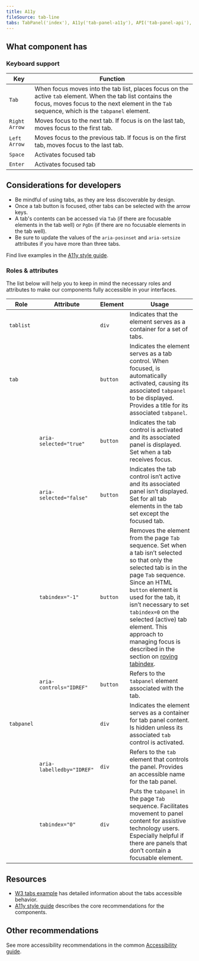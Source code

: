 ```yaml
---
title: A11y
fileSource: tab-line
tabs: TabPanel('index'), A11y('tab-panel-a11y'), API('tab-panel-api'), Example('tab-panel-code'), Changelog('tab-panel-changelog')
---
```


## What component has

### Keyboard support

| Key           | Function                                                                                                                                                                                                    |
| ------------- | ----------------------------------------------------------------------------------------------------------------------------------------------------------------------------------------------------------- |
| `Tab`         | When focus moves into the tab list, places focus on the active `tab` element. When the tab list contains the focus, moves focus to the next element in the `Tab` sequence, which is the `tabpanel` element. |
| `Right Arrow` | Moves focus to the next tab. If focus is on the last tab, moves focus to the first tab.                                                                                                                     |
| `Left Arrow`  | Moves focus to the previous tab. If focus is on the first tab, moves focus to the last tab.                                                                                                                 |
| `Space`       | Activates focused tab                                                                                                                                                                                       |
| `Enter`       | Activates focused tab                                                                                                                                                                                       |

## Considerations for developers

- Be mindful of using tabs, as they are less discoverable by design.
- Once a tab button is focused, other tabs can be selected with the arrow keys.
- A tab's contents can be accessed via `Tab` (if there are focusable elements in the tab well) or `PgDn` (if there are no focusable elements in the tab well).
- Be sure to update the values of the `aria-posinset` and `aria-setsize` attributes if you have more than three tabs.

Find live examples in the [A11y style guide](https://a11y-style-guide.com/style-guide/section-structure.html#kssref-structure-tabs).

### Roles & attributes

The list below will help you to keep in mind the necessary roles and attributes to make our components fully accessible in your interfaces.

| Role     | Attribute                 | Element  | Usage                                                                                                                                                                                                                                                                                                                                                                                                                                |
| -------- | ------------------------- | -------- | ------------------------------------------------------------------------------------------------------------------------------------------------------------------------------------------------------------------------------------------------------------------------------------------------------------------------------------------------------------------------------------------------------------------------------------ |
| `tablist`  |                           | `div`    | Indicates that the element serves as a container for a set of tabs.                                                                                                                                                                                                                                                                                                                                                                  |
| `tab`      |                           | `button` | Indicates the element serves as a tab control. When focused, is automatically activated, causing its associated `tabpanel` to be displayed. Provides a title for its associated `tabpanel`.                                                                                                                                                                                                                                          |
|          | `aria-selected="true"`    | `button` | Indicates the tab control is activated and its associated panel is displayed. Set when a tab receives focus.                                                                                                                                                                                                                                                                                                                         |
|          | `aria-selected="false"`   | `button` | Indicates the tab control isn’t active and its associated panel isn’t displayed. Set for all tab elements in the tab set except the focused tab.                                                                                                                                                                                                                                                                                   |
|          | `tabindex="-1"`           | `button` | Removes the element from the page `Tab` sequence. Set when a tab isn’t selected so that only the selected tab is in the page `Tab` sequence. Since an HTML `button` element is used for the tab, it isn’t necessary to set `tabindex=0` on the selected (active) tab element. This approach to managing focus is described in the section on [roving tabindex](https://www.w3.org/TR/wai-aria-practices-1.1/#kbd_roving_tabindex). |
|          | `aria-controls="IDREF"`   | `button` | Refers to the `tabpanel` element associated with the tab.                                                                                                                                                                                                                                                                                                                                                                            |
| `tabpanel` |                           | `div`    | Indicates the element serves as a container for tab panel content. Is hidden unless its associated `tab` control is activated.                                                                                                                                                                                                                                                                                                       |
|          | `aria-labelledby="IDREF"` | `div`    | Refers to the `tab` element that controls the panel. Provides an accessible name for the tab panel.                                                                                                                                                                                                                                                                                                                                  |
|          | `tabindex="0"`            | `div`    | Puts the `tabpanel` in the page `Tab` sequence. Facilitates movement to panel content for assistive technology users. Especially helpful if there are panels that don’t contain a focusable element.                                                                                                                                                                                                                                  |

## Resources

- [W3 tabs example](https://www.w3.org/TR/wai-aria-practices-1.1/examples/tabs/tabs-1/tabs.html) has detailed information about the tabs accessible behavior.
- [A11y style guide](https://a11y-style-guide.com/style-guide/section-structure.html#kssref-structure-tabs) describes the core recommendations for the components.

## Other recommendations

See more accessibility recommendations in the common [Accessibility guide](/core-principles/a11y/).
